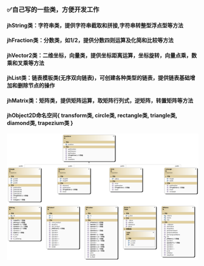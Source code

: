 ### ✅自己写的一些类，方便开发工作  
#### jhString类：字符串类，提供字符串截取和拼接,字符串转整型浮点型等方法
#### jhFraction类：分数类，如1/2，提供分数四则运算及化简和比较等方法
#### jhVector2类：二维坐标，向量类，提供坐标距离运算，坐标旋转，向量点乘，数乘和叉乘等方法
#### jhList类：链表模板类(无序双向链表)，可创建各种类型的链表，提供链表基础增加和删除节点的操作
#### jhMatrix类：矩阵类，提供矩阵运算，取矩阵行列式，逆矩阵，转置矩阵等方法
#### jhObject2D命名空间{ transform类, circle类, rectangle类, triangle类, diamond类, trapezium类 }
![类图](./ClassDiagram.png "类图")
